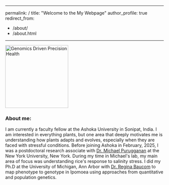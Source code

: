 
---
permalink: /
title: "Welcome to the My Webpage"
author_profile: true
redirect_from: 
  - /about/
  - /about.html
---

<div style="float: center; padding-right: 15px">
    <a href="http://gupta-plantgenevo.github.io/images/profilePic.jpg"><img src="/images/profile_main.jpg" title="Genomics Driven Precision Health" width="200" border="0" onClick="_gaq.push(['_trackEvent', 'IMGs', 'Image', 'grandiflora']);"></a>
</div>

### **About me:**
I am currently a faculty fellow at the Ashoka University in Sonipat, India. I am interested in everything plants, but one area that deeply motivates me is understanding how plants adapts and evolves, especially when they are faced with stressful conditions. 
Before joining Ashoka in February, 2025, I was a postdoctoral research associate with [Dr. Michael Purugganan](https://puruggananlab.org/) at the New York University, New York. During my time in Michael's lab, my main area of focus was understanding rice's response to salinity stress. 
I did my Ph.D at the University of Michigan, Ann Arbor with [Dr. Regina Baucom](https://baucomlab.wordpress.com/) to map phenotype to genotype in Ipomoea using approaches from quantitative and population genetics.
